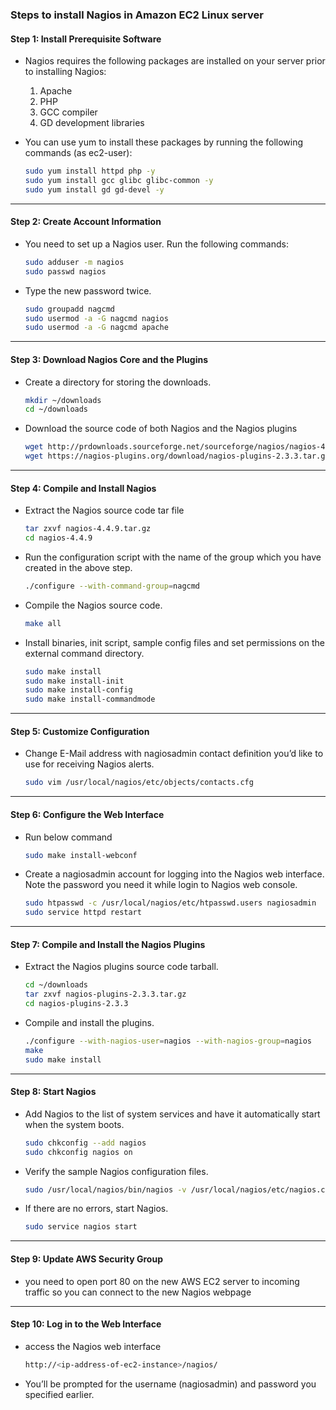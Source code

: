 ### Steps to install Nagios in Amazon EC2 Linux server

#### Step 1: Install Prerequisite Software

- Nagios requires the following packages are installed on your server prior to installing Nagios:

  1. Apache
  2. PHP
  3. GCC compiler
  4. GD development libraries

- You can use yum to install these packages by running the following commands (as ec2-user):

  ```bash
  sudo yum install httpd php -y
  sudo yum install gcc glibc glibc-common -y
  sudo yum install gd gd-devel -y
  ```

---

#### Step 2: Create Account Information

- You need to set up a Nagios user. Run the following commands:

  ```bash
  sudo adduser -m nagios
  sudo passwd nagios
  ```

- Type the new password twice.

  ```bash
  sudo groupadd nagcmd
  sudo usermod -a -G nagcmd nagios
  sudo usermod -a -G nagcmd apache
  ```

---

#### Step 3: Download Nagios Core and the Plugins

- Create a directory for storing the downloads.

  ```bash
  mkdir ~/downloads
  cd ~/downloads
  ```

- Download the source code of both Nagios and the Nagios plugins

  ```bash
  wget http://prdownloads.sourceforge.net/sourceforge/nagios/nagios-4.4.9.tar.gz
  wget https://nagios-plugins.org/download/nagios-plugins-2.3.3.tar.gz
  ```

---

#### Step 4: Compile and Install Nagios

- Extract the Nagios source code tar file

  ```bash
  tar zxvf nagios-4.4.9.tar.gz
  cd nagios-4.4.9
  ```

- Run the configuration script with the name of the group which you have created in the above step.

  ```bash
  ./configure --with-command-group=nagcmd
  ```

- Compile the Nagios source code.

  ```bash
  make all
  ```

- Install binaries, init script, sample config files and set permissions on the external command directory.

  ```bash
  sudo make install
  sudo make install-init
  sudo make install-config
  sudo make install-commandmode
  ```

---

#### Step 5: Customize Configuration

- Change E-Mail address with nagiosadmin contact definition you’d like to use for receiving Nagios alerts.

  ```bash
  sudo vim /usr/local/nagios/etc/objects/contacts.cfg
  ```

---

#### Step 6: Configure the Web Interface

- Run below command

  ```bash
  sudo make install-webconf
  ```

- Create a nagiosadmin account for logging into the Nagios web interface. Note the password you need it while login to Nagios web console.

  ```bash
  sudo htpasswd -c /usr/local/nagios/etc/htpasswd.users nagiosadmin       //Type the new password twice.
  sudo service httpd restart                                             //Restart Service
  ```

---

#### Step 7: Compile and Install the Nagios Plugins

- Extract the Nagios plugins source code tarball.

  ```bash
  cd ~/downloads
  tar zxvf nagios-plugins-2.3.3.tar.gz
  cd nagios-plugins-2.3.3
  ```

- Compile and install the plugins.

  ```bash
  ./configure --with-nagios-user=nagios --with-nagios-group=nagios
  make
  sudo make install
  ```

---

#### Step 8: Start Nagios

- Add Nagios to the list of system services and have it automatically start when the system boots.

  ```bash
  sudo chkconfig --add nagios
  sudo chkconfig nagios on
  ```

- Verify the sample Nagios configuration files.

  ```bash
  sudo /usr/local/nagios/bin/nagios -v /usr/local/nagios/etc/nagios.cfg
  ```

- If there are no errors, start Nagios.

  ```bash
  sudo service nagios start
  ```

---

#### Step 9: Update AWS Security Group

- you need to open port 80 on the new AWS EC2 server to incoming traffic so you can connect to the new Nagios webpage

---

#### Step 10: Log in to the Web Interface

- access the Nagios web interface

  ```bash
  http://<ip-address-of-ec2-instance>/nagios/
  ```

- You’ll be prompted for the username (nagiosadmin) and password you specified earlier.
